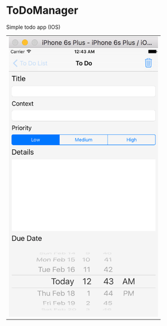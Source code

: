 # ToDoManager
Simple todo app (IOS)

<table><tr><td>
<img src="screenshot.png" width="400" alt="Screenshot" /> 
</td></tr></table>
